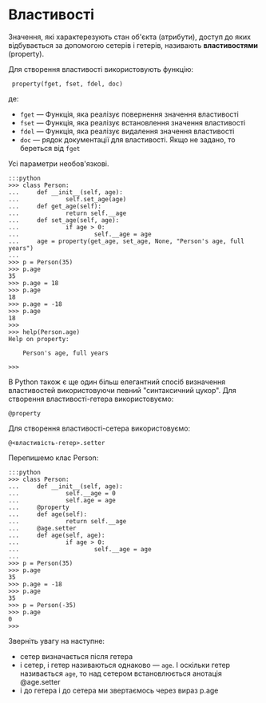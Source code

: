 # Властивості

Значення, які характерезують стан об'єкта (атрибути), доступ до яких відбувається за допомогою сетерів і гетерів, називають **властивостями** (property). 

Для створення властивості використовують функцію: 

	 property(fget, fset, fdel, doc)
	 
де:

- `fget` — Функція, яка реалізує повернення значення властивості
- `fset` — Функція, яка реалізує встановлення значення властивості
- `fdel` — Функція, яка реалізує видалення значення властивості
- `doc` — рядок документації для властивості. Якщо не задано, то береться від `fget`

Усі параметри необов'язкові. 

	:::python
	>>> class Person:
	...     def __init__(self, age):
	...             self.set_age(age)
	...     def get_age(self):
	...             return self.__age
	...     def set_age(self, age):
	...             if age > 0:
	...                     self.__age = age
	...     age = property(get_age, set_age, None, "Person's age, full years")
	...
	>>> p = Person(35)
	>>> p.age
	35
	>>> p.age = 18
	>>> p.age
	18
	>>> p.age = -18
	>>> p.age
	18
	>>>
	>>> help(Person.age)
	Help on property:

		Person's age, full years

	>>>

В Python також є ще один більш елегантний спосіб визначення властивостей використовуючи певний "синтаксичний цукор". 
Для створення властивості-гетера використовуємо:

	@property
	
Для створення властивості-сетера використовуємо:

	@<властивість-гетер>.setter
	
Перепишемо клас Person: 

	:::python
	>>> class Person:
	...     def __init__(self, age):
	...             self.__age = 0
	...             self.age = age
	...     @property
	...     def age(self):
	...             return self.__age
	...     @age.setter
	...     def age(self, age):
	...             if age > 0:
	...                     self.__age = age
	...
	>>> p = Person(35)
	>>> p.age
	35
	>>> p.age = -18
	>>> p.age
	35
	>>> p = Person(-35)
	>>> p.age
	0
	>>>

Зверніть увагу на наступне: 

- сетер визначається після гетера
- і сетер, і гетер називаються однаково — `age`. І оскільки гетер називається `age`, то над сетером встановлюється анотація @age.setter
- і до гетера і до сетера ми звертаємось через вираз p.age

